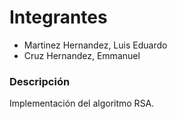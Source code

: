 # Integrantes
* Martinez Hernandez, Luis Eduardo
* Cruz Hernandez, Emmanuel

### Descripción
Implementación del algoritmo RSA.
